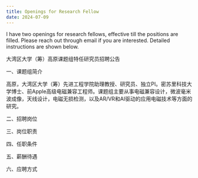 ```yaml
---
title: Openings for Research Fellow
date: 2024-07-09
---
```


I have two openings for research fellows, effective till the positions are filled. Please reach out through email if you are interested. Detailed instructions are shown below.

<!--more-->

大湾区大学（筹）高原课题组特任研究员招聘公告

一、课题组简介

高原，大湾区大学（筹）先进工程学院助理教授、研究员、独立PI。密苏里科技大学博士、前Apple高级电磁兼容工程师。课题组主要从事电磁兼容设计，微波毫米波成像，天线设计，电磁无损检测，以及AR/VR和AI驱动的应用电磁技术等方面的研究。

二、招聘岗位



三、岗位职责



四、任职条件



五、薪酬待遇



六、应聘方式

